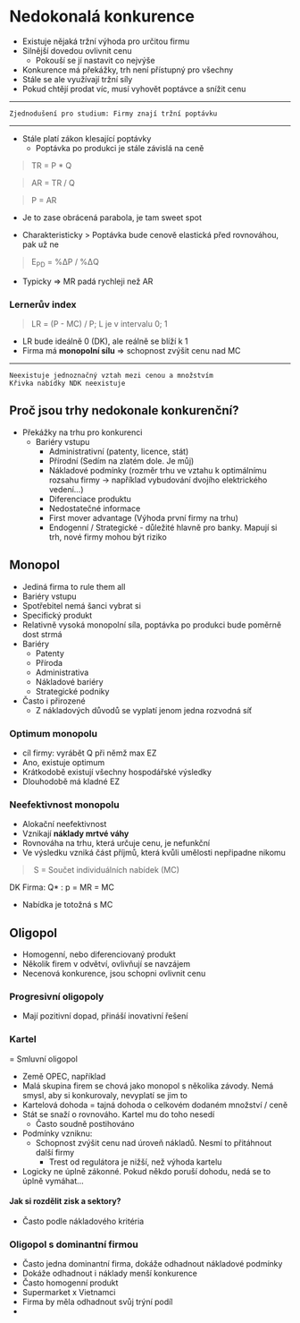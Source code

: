 # Nedokonalá konkurence
- Existuje nějaká tržní výhoda pro určitou firmu
- Silnější dovedou ovlivnit cenu
  - Pokouší se jí nastavit co nejvýše
- Konkurence má překážky, trh není přístupný pro všechny
- Stále se ale využívají tržní síly
- Pokud chtějí prodat víc, musí vyhovět poptávce a snížit cenu

---
    Zjednodušení pro studium: Firmy znají tržní poptávku
---
- Stále platí zákon klesající poptávky
  - Poptávka po produkci je stále závislá na ceně

> TR = P * Q

> AR = TR / Q

> P = AR

- Je to zase obrácená parabola, je tam sweet spot

- Charakteristicky > Poptávka bude cenově elastická před rovnováhou, pak už ne
> E<sub>PD</sub> = %ΔP / %ΔQ

- Typicky => MR padá rychleji než AR

### Lernerův index
> LR = (P - MC) / P; L je v intervalu 0; 1
- LR bude ideálně 0 (DK), ale reálně se blíží k 1
- Firma má **monopolní sílu** => schopnost zvýšit cenu nad MC

---

    Neexistuje jednoznačný vztah mezi cenou a množstvím
    Křivka nabídky NDK neexistuje

## Proč jsou trhy nedokonale konkurenční?
- Překážky na trhu pro konkurenci
  - Bariéry vstupu
    - Administrativní (patenty, licence, stát)
    - Přírodní (Sedím na zlatém dole. Je můj)
    - Nákladové podmínky (rozměr trhu ve vztahu k optimálnímu rozsahu firmy -> například vybudování dvojího elektrického vedení...)
    - Diferenciace produktu
    - Nedostatečné informace
    - First mover advantage (Výhoda první firmy na trhu)
    - Endogenní / Strategické - důležité hlavně pro banky. Mapují si trh, nové firmy mohou být riziko


## Monopol
- Jediná firma to rule them all
- Bariéry vstupu
- Spotřebitel nemá šanci vybrat si
- Specifický produkt
- Relativně vysoká monopolní síla, poptávka po produkci bude poměrně dost strmá
- Bariéry
  - Patenty
  - Příroda
  - Administrativa
  - Nákladové bariéry
  - Strategické podniky
- Často i přirozené
  - Z nákladových důvodů se vyplatí jenom jedna rozvodná síť

### Optimum monopolu
- cíl firmy: vyrábět Q při němž max EZ
- Ano, existuje optimum 
- Krátkodobě existují všechny hospodářské výsledky
- Dlouhodobě má kladné EZ

### Neefektivnost monopolu
- Alokační neefektivnost
- Vznikají **náklady mrtvé váhy**
- Rovnováha na trhu, která určuje cenu, je nefunkční
- Ve výsledku vzniká část příjmů, která kvůli umělosti nepřipadne nikomu

> S = Součet individuálních nabídek (MC)

DK Firma: Q* : p = MR = MC
- Nabídka je totožná s MC


## Oligopol
- Homogenní, nebo diferenciovaný produkt
- Několik firem v odvětví, ovlivňují se navzájem
- Necenová konkurence, jsou schopni ovlivnit cenu

### Progresivní oligopoly
- Mají pozitivní dopad, přináší inovativní řešení

### Kartel
= Smluvní oligopol
- Země OPEC, například
- Malá skupina firem se chová jako monopol s několika závody. Nemá smysl, aby si konkurovaly, nevyplatí se jim to
- Kartelová dohoda = tajná dohoda o celkovém dodaném množství / ceně
- Stát se snaží o rovnováho. Kartel mu do toho nesedí
  - Často soudně postihováno
- Podmínky vzniknu:
  - Schopnost zvýšit cenu nad úroveň nákladů. Nesmí to přitáhnout další firmy
    - Trest od regulátora je nižší, než výhoda kartelu
- Logicky ne úplně zákonné. Pokud někdo poruší dohodu, nedá se to úplně vymáhat...


#### Jak si rozdělit zisk a sektory?
- Často podle nákladového kritéria

### Oligopol s dominantní firmou
- Často jedna dominantní firma, dokáže odhadnout nákladové podmínky
- Dokáže odhadnout i náklady menší konkurence
- Často homogenní produkt
- Supermarket x Vietnamci
- Firma by měla odhadnout svůj trýní podíl
- 